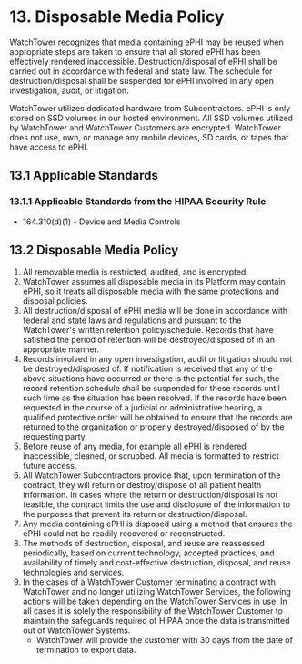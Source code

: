 # 13. Disposable Media Policy

WatchTower recognizes that media containing ePHI may be reused when appropriate steps are taken to ensure that all stored ePHI has been effectively rendered inaccessible. Destruction/disposal of ePHI shall be carried out in accordance with federal and state law. The schedule for destruction/disposal shall be suspended for ePHI involved in any open investigation, audit, or litigation.

WatchTower utilizes dedicated hardware from Subcontractors. ePHI is only stored on SSD volumes in our hosted environment. All SSD volumes utilized by WatchTower and WatchTower Customers are encrypted. WatchTower does not use, own, or manage any mobile devices, SD cards, or tapes that have access to ePHI.

## 13.1 Applicable Standards

### 13.1.1 Applicable Standards from the HIPAA Security Rule

* 164.310\(d\)\(1\) - Device and Media Controls

## 13.2 Disposable Media Policy

1. All removable media is restricted, audited, and is encrypted.
2. WatchTower assumes all disposable media in its Platform may contain ePHI, so it treats all disposable media with the same protections and disposal policies.
3. All destruction/disposal of ePHI media will be done in accordance with federal and state laws and regulations and pursuant to the WatchTower's written retention policy/schedule. Records that have satisfied the period of retention will be destroyed/disposed of in an appropriate manner.
4. Records involved in any open investigation, audit or litigation should not be destroyed/disposed of. If notification is received that any of the above situations have occurred or there is the potential for such, the record retention schedule shall be suspended for these records until such time as the situation has been resolved. If the records have been requested in the course of a judicial or administrative hearing, a qualified protective order will be obtained to ensure that the records are returned to the organization or properly destroyed/disposed of by the requesting party.
5. Before reuse of any media, for example all ePHI is rendered inaccessible, cleaned, or scrubbed. All media is formatted to restrict future access.
6. All WatchTower Subcontractors provide that, upon termination of the contract, they will return or destroy/dispose of all patient health information. In cases where the return or destruction/disposal is not feasible, the contract limits the use and disclosure of the information to the purposes that prevent its return or destruction/disposal.
7. Any media containing ePHI is disposed using a method that ensures the ePHI could not be readily recovered or reconstructed.
8. The methods of destruction, disposal, and reuse are reassessed periodically, based on current technology, accepted practices, and availability of timely and cost-effective destruction, disposal, and reuse technologies and services.
9. In the cases of a WatchTower Customer terminating a contract with WatchTower and no longer utilizing WatchTower Services, the following actions will be taken depending on the WatchTower Services in use. In all cases it is solely the responsibility of the WatchTower Customer to maintain the safeguards required of HIPAA once the data is transmitted out of WatchTower Systems.
   * WatchTower will provide the customer with 30 days from the date of termination to export data.

